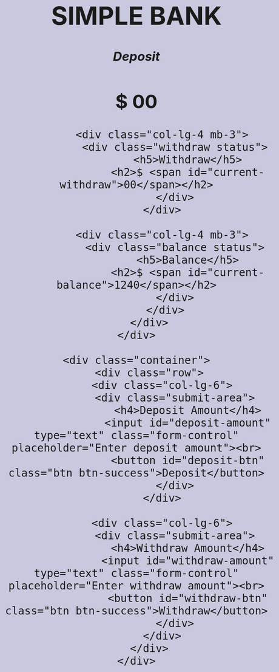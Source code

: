 <html>
<head>
    <title>SIMPLE BANK</title>
    <h1>SIMPLE BANK</h1>
    <style>
        body {
            background-color: rgb(200, 200, 222);
            font-size: 33px;
            text-align: center;
    </style>        
<div id="account-area">
    <div class="container">
        <div class="row">
            <div class="col-lg-4 mb-3">
                <div class="deposit status">
                    <h5>Deposit</h5>
                    <h2>$ <span id="current-deposit">00</span></h2>
                </div>
            </div>
            
            <div class="col-lg-4 mb-3">
                <div class="withdraw status">
                    <h5>Withdraw</h5>
                    <h2>$ <span id="current-withdraw">00</span></h2>
                </div>
            </div>
            
            <div class="col-lg-4 mb-3">
                <div class="balance status">
                    <h5>Balance</h5>
                    <h2>$ <span id="current-balance">1240</span></h2>
                </div>
             </div>
        </div>
    </div>

    <div class="container">
        <div class="row">
            <div class="col-lg-6">
                <div class="submit-area">
                    <h4>Deposit Amount</h4>
                    <input id="deposit-amount" type="text" class="form-control" placeholder="Enter deposit amount"><br>
                    <button id="deposit-btn" class="btn btn-success">Deposit</button>
                </div>
            </div>
            
            <div class="col-lg-6">
                <div class="submit-area">
                    <h4>Withdraw Amount</h4>
                    <input id="withdraw-amount" type="text" class="form-control" placeholder="Enter withdraw amount"><br>
                    <button id="withdraw-btn" class="btn btn-success">Withdraw</button>
                </div>
            </div>
        </div>
    </div>
</div>
